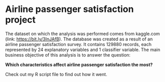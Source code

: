 # Airline passenger satisfaction project
The dataset on which the analysis was performed comes from kaggle.com (link: https://bit.ly/3InJAfB). The database was created as a result of an airline passenger satisfaction survey. It contains 129880 records, each represented by 24 explanatory variables and 1 classifier variable. The main business objective of this analysis is to answer the question:

**Which characteristics affect airline passenger satisfaction the most?**

Check out my R script file to find out how it went.
